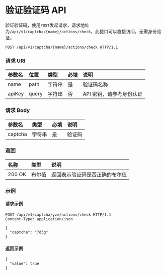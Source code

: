 # 验证验证码 API

验证验证码，使用`POST`发起请求，请求地址为`/api/v1/captcha/{name}/actions/check`，此接口可以直接访问，无需身份验证。

```
POST /api/v1/captcha/{name}/actions/check HTTP/1.1
```

### 请求 URI

| 参数名 | 位置 | 类型 | 必填 | 说明 |
| :----- | :----- | :----- | :----- | :----- |
|name	|path|	字符串|	是|	验证码名称|
| apiKey | query | 字符串 | 否 | API 密钥，请参考身份认证 |

### 请求 Body

| 参数名 | 类型 | 必填 | 说明 |
| :----- | :----- | :----- | :----- |
|captcha	|字符串|	是	|验证码|

### 返回

| 名称 | 类型 | 说明 |
| :----- | :----- | :----- |
|200 OK	|布尔值	|返回表示验证码是否正确的布尔值|

### 示例

#### 请求示例

```
POST /api/v1/captcha/yzm/actions/check HTTP/1.1
Content-Type: application/json

{
  "captcha": "7d3g"
}
```

#### 返回示例

```
{
  "value": true
}
```